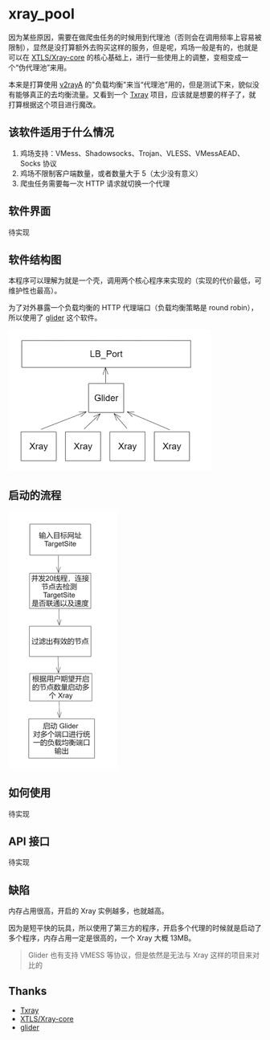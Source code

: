 # xray_pool

因为某些原因，需要在做爬虫任务的时候用到代理池（否则会在调用频率上容易被限制），显然是没打算额外去购买这样的服务，但是呢，鸡场一般是有的，也就是可以在 [XTLS/Xray-core](https://github.com/XTLS/Xray-core) 的核心基础上，进行一些使用上的调整，变相变成一个“伪代理池”来用。

本来是打算使用 [v2rayA](https://github.com/v2rayA/v2rayA) 的"负载均衡"来当“代理池”用的，但是测试下来，貌似没有能够真正的去均衡流量。又看到一个 [Txray](https://github.com/hsernos/Txray) 项目，应该就是想要的样子了，就打算根据这个项目进行魔改。

## 该软件适用于什么情况

1. 鸡场支持：VMess、Shadowsocks、Trojan、VLESS、VMessAEAD、Socks 协议
2. 鸡场不限制客户端数量，或者数量大于 5（太少没有意义）
3. 爬虫任务需要每一次 HTTP 请求就切换一个代理

## 软件界面

待实现

## 软件结构图

本程序可以理解为就是一个壳，调用两个核心程序来实现的（实现的代价最低，可维护性也最高）。

为了对外暴露一个负载均衡的 HTTP 代理端口（负载均衡策略是 round robin），所以使用了 [glider](https://github.com/nadoo/glider) 这个软件。

<img src="README.assets/image-20220809165339675.png" alt="image-20220809165339675" style="zoom: 50%;" />

## 启动的流程

<img src="README.assets/image-20220810082834014.png" alt="image-20220810082834014" style="zoom: 50%;" />

## 如何使用

待实现

## API 接口

待实现

## 缺陷

内存占用很高，开启的 Xray 实例越多，也就越高。

因为是短平快的玩具，所以使用了第三方的程序，开启多个代理的时候就是启动了多个程序，内存占用一定是很高的，一个 Xray 大概 13MB。

> Glider 也有支持 VMESS 等协议，但是依然是无法与 Xray 这样的项目来对比的

## Thanks

* [Txray](https://github.com/hsernos/Txray)
* [XTLS/Xray-core](https://github.com/XTLS/Xray-core)
* [glider](https://github.com/nadoo/glider)